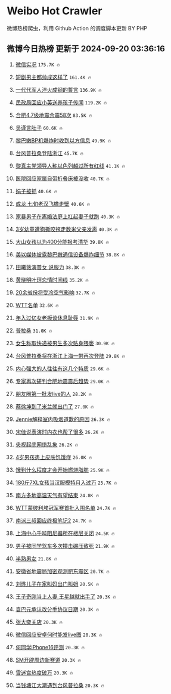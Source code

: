 # Weibo Hot Crawler 



微博热榜爬虫，利用 Github Action 的调度脚本更新 BY PHP 


## 微博今日热榜 更新于 2024-09-20 03:36:16 
1. [微信实况](https://s.weibo.com/weibo?q=%E5%BE%AE%E4%BF%A1%E5%AE%9E%E5%86%B5&t=31&band_rank=1&Refer=top) `175.7K 🔥` 

1. [短剧男主都帅成这样了](https://s.weibo.com/weibo?q=%E7%9F%AD%E5%89%A7%E7%94%B7%E4%B8%BB%E9%83%BD%E5%B8%85%E6%88%90%E8%BF%99%E6%A0%B7%E4%BA%86&t=31&band_rank=2&Refer=top) `161.4K 🔥` 

1. [一代代军人淬火成钢的誓言](https://s.weibo.com/weibo?q=%23%E4%B8%80%E4%BB%A3%E4%BB%A3%E5%86%9B%E4%BA%BA%E6%B7%AC%E7%81%AB%E6%88%90%E9%92%A2%E7%9A%84%E8%AA%93%E8%A8%80%23&t=31&band_rank=3&Refer=top) `136.9K 🔥` 

1. [民政局回应小英送养孩子传闻](https://s.weibo.com/weibo?q=%23%E6%B0%91%E6%94%BF%E5%B1%80%E5%9B%9E%E5%BA%94%E5%B0%8F%E8%8B%B1%E9%80%81%E5%85%BB%E5%AD%A9%E5%AD%90%E4%BC%A0%E9%97%BB%23&t=31&band_rank=4&Refer=top) `119.2K 🔥` 

1. [合肥4.7级地震余震58次](https://s.weibo.com/weibo?q=%23%E5%90%88%E8%82%A54.7%E7%BA%A7%E5%9C%B0%E9%9C%87%E4%BD%99%E9%9C%8758%E6%AC%A1%23&t=31&band_rank=5&Refer=top) `83.5K 🔥` 

1. [吴谨言肚子](https://s.weibo.com/weibo?q=%E5%90%B4%E8%B0%A8%E8%A8%80%E8%82%9A%E5%AD%90&t=31&band_rank=6&Refer=top) `60.6K 🔥` 

1. [黎巴嫩BP机爆炸时收到以方信息](https://s.weibo.com/weibo?q=%23%E9%BB%8E%E5%B7%B4%E5%AB%A9BP%E6%9C%BA%E7%88%86%E7%82%B8%E6%97%B6%E6%94%B6%E5%88%B0%E4%BB%A5%E6%96%B9%E4%BF%A1%E6%81%AF%23&t=31&band_rank=7&Refer=top) `49.9K 🔥` 

1. [台风普拉桑登陆浙江](https://s.weibo.com/weibo?q=%23%E5%8F%B0%E9%A3%8E%E6%99%AE%E6%8B%89%E6%A1%91%E7%99%BB%E9%99%86%E6%B5%99%E6%B1%9F%23&t=31&band_rank=8&Refer=top) `45.7K 🔥` 

1. [黎真主党领导人称以色列越过所有红线](https://s.weibo.com/weibo?q=%23%E9%BB%8E%E7%9C%9F%E4%B8%BB%E5%85%9A%E9%A2%86%E5%AF%BC%E4%BA%BA%E7%A7%B0%E4%BB%A5%E8%89%B2%E5%88%97%E8%B6%8A%E8%BF%87%E6%89%80%E6%9C%89%E7%BA%A2%E7%BA%BF%23&t=31&band_rank=9&Refer=top) `41.1K 🔥` 

1. [医院回应家属自带折叠床被没收](https://s.weibo.com/weibo?q=%23%E5%8C%BB%E9%99%A2%E5%9B%9E%E5%BA%94%E5%AE%B6%E5%B1%9E%E8%87%AA%E5%B8%A6%E6%8A%98%E5%8F%A0%E5%BA%8A%E8%A2%AB%E6%B2%A1%E6%94%B6%23&t=31&band_rank=10&Refer=top) `40.7K 🔥` 

1. [娟子被抓](https://s.weibo.com/weibo?q=%E5%A8%9F%E5%AD%90%E8%A2%AB%E6%8A%93&t=31&band_rank=11&Refer=top) `40.6K 🔥` 

1. [成龙 七旬老汉飞檐走壁](https://s.weibo.com/weibo?q=%E6%88%90%E9%BE%99%20%E4%B8%83%E6%97%AC%E8%80%81%E6%B1%89%E9%A3%9E%E6%AA%90%E8%B5%B0%E5%A3%81&t=31&band_rank=12&Refer=top) `40.6K 🔥` 

1. [家暴男子在离婚法庭上扛起妻子就跑](https://s.weibo.com/weibo?q=%23%E5%AE%B6%E6%9A%B4%E7%94%B7%E5%AD%90%E5%9C%A8%E7%A6%BB%E5%A9%9A%E6%B3%95%E5%BA%AD%E4%B8%8A%E6%89%9B%E8%B5%B7%E5%A6%BB%E5%AD%90%E5%B0%B1%E8%B7%91%23&t=31&band_rank=13&Refer=top) `40.3K 🔥` 

1. [3岁幼童遭狗撕咬拖走数米父亲发声](https://s.weibo.com/weibo?q=%233%E5%B2%81%E5%B9%BC%E7%AB%A5%E9%81%AD%E7%8B%97%E6%92%95%E5%92%AC%E6%8B%96%E8%B5%B0%E6%95%B0%E7%B1%B3%E7%88%B6%E4%BA%B2%E5%8F%91%E5%A3%B0%23&t=31&band_rank=14&Refer=top) `40.3K 🔥` 

1. [大山女孩以为400分能报考清华](https://s.weibo.com/weibo?q=%E5%A4%A7%E5%B1%B1%E5%A5%B3%E5%AD%A9%E4%BB%A5%E4%B8%BA400%E5%88%86%E8%83%BD%E6%8A%A5%E8%80%83%E6%B8%85%E5%8D%8E&t=31&band_rank=15&Refer=top) `39.8K 🔥` 

1. [美以媒体披露黎巴嫩通信设备爆炸细节](https://s.weibo.com/weibo?q=%23%E7%BE%8E%E4%BB%A5%E5%AA%92%E4%BD%93%E6%8A%AB%E9%9C%B2%E9%BB%8E%E5%B7%B4%E5%AB%A9%E9%80%9A%E4%BF%A1%E8%AE%BE%E5%A4%87%E7%88%86%E7%82%B8%E7%BB%86%E8%8A%82%23&t=31&band_rank=16&Refer=top) `38.8K 🔥` 

1. [田曦薇演普女 说服力](https://s.weibo.com/weibo?q=%E7%94%B0%E6%9B%A6%E8%96%87%E6%BC%94%E6%99%AE%E5%A5%B3%20%E8%AF%B4%E6%9C%8D%E5%8A%9B&t=31&band_rank=17&Refer=top) `38.3K 🔥` 

1. [黄晓明叶珂恋情时间线](https://s.weibo.com/weibo?q=%23%E9%BB%84%E6%99%93%E6%98%8E%E5%8F%B6%E7%8F%82%E6%81%8B%E6%83%85%E6%97%B6%E9%97%B4%E7%BA%BF%23&t=31&band_rank=18&Refer=top) `35.2K 🔥` 

1. [20余省份将受冷空气影响](https://s.weibo.com/weibo?q=%2320%E4%BD%99%E7%9C%81%E4%BB%BD%E5%B0%86%E5%8F%97%E5%86%B7%E7%A9%BA%E6%B0%94%E5%BD%B1%E5%93%8D%23&t=31&band_rank=19&Refer=top) `32.7K 🔥` 

1. [WTT名单](https://s.weibo.com/weibo?q=WTT%E5%90%8D%E5%8D%95&t=31&band_rank=20&Refer=top) `32.6K 🔥` 

1. [年入过亿女老板谈休息耻辱](https://s.weibo.com/weibo?q=%23%E5%B9%B4%E5%85%A5%E8%BF%87%E4%BA%BF%E5%A5%B3%E8%80%81%E6%9D%BF%E8%B0%88%E4%BC%91%E6%81%AF%E8%80%BB%E8%BE%B1%23&t=31&band_rank=21&Refer=top) `31.9K 🔥` 

1. [普拉桑](https://s.weibo.com/weibo?q=%E6%99%AE%E6%8B%89%E6%A1%91&t=31&band_rank=22&Refer=top) `31.0K 🔥` 

1. [女生称取快递被男生多次贴身猥亵](https://s.weibo.com/weibo?q=%23%E5%A5%B3%E7%94%9F%E7%A7%B0%E5%8F%96%E5%BF%AB%E9%80%92%E8%A2%AB%E7%94%B7%E7%94%9F%E5%A4%9A%E6%AC%A1%E8%B4%B4%E8%BA%AB%E7%8C%A5%E4%BA%B5%23&t=31&band_rank=23&Refer=top) `30.9K 🔥` 

1. [台风普拉桑将在浙江上海一带再次登陆](https://s.weibo.com/weibo?q=%23%E5%8F%B0%E9%A3%8E%E6%99%AE%E6%8B%89%E6%A1%91%E5%B0%86%E5%9C%A8%E6%B5%99%E6%B1%9F%E4%B8%8A%E6%B5%B7%E4%B8%80%E5%B8%A6%E5%86%8D%E6%AC%A1%E7%99%BB%E9%99%86%23&t=31&band_rank=24&Refer=top) `29.8K 🔥` 

1. [内心强大的人往往有这几个特质](https://s.weibo.com/weibo?q=%23%E5%86%85%E5%BF%83%E5%BC%BA%E5%A4%A7%E7%9A%84%E4%BA%BA%E5%BE%80%E5%BE%80%E6%9C%89%E8%BF%99%E5%87%A0%E4%B8%AA%E7%89%B9%E8%B4%A8%23&t=31&band_rank=25&Refer=top) `29.6K 🔥` 

1. [专家再次研判合肥地震震后趋势](https://s.weibo.com/weibo?q=%23%E4%B8%93%E5%AE%B6%E5%86%8D%E6%AC%A1%E7%A0%94%E5%88%A4%E5%90%88%E8%82%A5%E5%9C%B0%E9%9C%87%E9%9C%87%E5%90%8E%E8%B6%8B%E5%8A%BF%23&t=31&band_rank=26&Refer=top) `29.0K 🔥` 

1. [朋友圈第一批发live的人](https://s.weibo.com/weibo?q=%23%E6%9C%8B%E5%8F%8B%E5%9C%88%E7%AC%AC%E4%B8%80%E6%89%B9%E5%8F%91live%E7%9A%84%E4%BA%BA%23&t=31&band_rank=27&Refer=top) `28.2K 🔥` 

1. [蔡徐坤到了米兰就出门了](https://s.weibo.com/weibo?q=%23%E8%94%A1%E5%BE%90%E5%9D%A4%E5%88%B0%E4%BA%86%E7%B1%B3%E5%85%B0%E5%B0%B1%E5%87%BA%E9%97%A8%E4%BA%86%23&t=31&band_rank=28&Refer=top) `27.0K 🔥` 

1. [Jennie解释室内吸烟道歉的原因](https://s.weibo.com/weibo?q=%23Jennie%E8%A7%A3%E9%87%8A%E5%AE%A4%E5%86%85%E5%90%B8%E7%83%9F%E9%81%93%E6%AD%89%E7%9A%84%E5%8E%9F%E5%9B%A0%23&t=31&band_rank=29&Refer=top) `26.3K 🔥` 

1. [宋佳说表演时内衣也帮了很多](https://s.weibo.com/weibo?q=%23%E5%AE%8B%E4%BD%B3%E8%AF%B4%E8%A1%A8%E6%BC%94%E6%97%B6%E5%86%85%E8%A1%A3%E4%B9%9F%E5%B8%AE%E4%BA%86%E5%BE%88%E5%A4%9A%23&t=31&band_rank=30&Refer=top) `26.2K 🔥` 

1. [央视起底网络乱象](https://s.weibo.com/weibo?q=%23%E5%A4%AE%E8%A7%86%E8%B5%B7%E5%BA%95%E7%BD%91%E7%BB%9C%E4%B9%B1%E8%B1%A1%23&t=31&band_rank=31&Refer=top) `26.2K 🔥` 

1. [4岁男孩患上皮肤饥饿症](https://s.weibo.com/weibo?q=%234%E5%B2%81%E7%94%B7%E5%AD%A9%E6%82%A3%E4%B8%8A%E7%9A%AE%E8%82%A4%E9%A5%A5%E9%A5%BF%E7%97%87%23&t=31&band_rank=32&Refer=top) `26.0K 🔥` 

1. [饿到什么程度才会开始燃烧脂肪](https://s.weibo.com/weibo?q=%23%E9%A5%BF%E5%88%B0%E4%BB%80%E4%B9%88%E7%A8%8B%E5%BA%A6%E6%89%8D%E4%BC%9A%E5%BC%80%E5%A7%8B%E7%87%83%E7%83%A7%E8%84%82%E8%82%AA%23&t=31&band_rank=33&Refer=top) `25.9K 🔥` 

1. [180斤7XL女孩当汉服模特月入过万](https://s.weibo.com/weibo?q=%23180%E6%96%A47XL%E5%A5%B3%E5%AD%A9%E5%BD%93%E6%B1%89%E6%9C%8D%E6%A8%A1%E7%89%B9%E6%9C%88%E5%85%A5%E8%BF%87%E4%B8%87%23&t=31&band_rank=34&Refer=top) `25.7K 🔥` 

1. [南方多地高温天气有望结束](https://s.weibo.com/weibo?q=%23%E5%8D%97%E6%96%B9%E5%A4%9A%E5%9C%B0%E9%AB%98%E6%B8%A9%E5%A4%A9%E6%B0%94%E6%9C%89%E6%9C%9B%E7%BB%93%E6%9D%9F%23&t=31&band_rank=35&Refer=top) `24.8K 🔥` 

1. [WTT蒙彼利埃冠军赛首批入围名单](https://s.weibo.com/weibo?q=%23WTT%E8%92%99%E5%BD%BC%E5%88%A9%E5%9F%83%E5%86%A0%E5%86%9B%E8%B5%9B%E9%A6%96%E6%89%B9%E5%85%A5%E5%9B%B4%E5%90%8D%E5%8D%95%23&t=31&band_rank=36&Refer=top) `24.7K 🔥` 

1. [南派三叔回应终极笔记2](https://s.weibo.com/weibo?q=%23%E5%8D%97%E6%B4%BE%E4%B8%89%E5%8F%94%E5%9B%9E%E5%BA%94%E7%BB%88%E6%9E%81%E7%AC%94%E8%AE%B02%23&t=31&band_rank=37&Refer=top) `24.7K 🔥` 

1. [上海中心千吨阻尼器所在楼层关闭](https://s.weibo.com/weibo?q=%23%E4%B8%8A%E6%B5%B7%E4%B8%AD%E5%BF%83%E5%8D%83%E5%90%A8%E9%98%BB%E5%B0%BC%E5%99%A8%E6%89%80%E5%9C%A8%E6%A5%BC%E5%B1%82%E5%85%B3%E9%97%AD%23&t=31&band_rank=38&Refer=top) `24.5K 🔥` 

1. [男子被同学驾车多次撞击碾压致死](https://s.weibo.com/weibo?q=%23%E7%94%B7%E5%AD%90%E8%A2%AB%E5%90%8C%E5%AD%A6%E9%A9%BE%E8%BD%A6%E5%A4%9A%E6%AC%A1%E6%92%9E%E5%87%BB%E7%A2%BE%E5%8E%8B%E8%87%B4%E6%AD%BB%23&t=31&band_rank=39&Refer=top) `21.9K 🔥` 

1. [半熟男女](https://s.weibo.com/weibo?q=%E5%8D%8A%E7%86%9F%E7%94%B7%E5%A5%B3&t=31&band_rank=40&Refer=top) `21.8K 🔥` 

1. [安徽省地震局加密观测肥东震区](https://s.weibo.com/weibo?q=%23%E5%AE%89%E5%BE%BD%E7%9C%81%E5%9C%B0%E9%9C%87%E5%B1%80%E5%8A%A0%E5%AF%86%E8%A7%82%E6%B5%8B%E8%82%A5%E4%B8%9C%E9%9C%87%E5%8C%BA%23&t=31&band_rank=41&Refer=top) `20.7K 🔥` 

1. [刘烨儿子在家叫妈出门叫姐](https://s.weibo.com/weibo?q=%E5%88%98%E7%83%A8%E5%84%BF%E5%AD%90%E5%9C%A8%E5%AE%B6%E5%8F%AB%E5%A6%88%E5%87%BA%E9%97%A8%E5%8F%AB%E5%A7%90&t=31&band_rank=42&Refer=top) `20.5K 🔥` 

1. [王子奇刚当上人妻 王星越就出手了](https://s.weibo.com/weibo?q=%E7%8E%8B%E5%AD%90%E5%A5%87%E5%88%9A%E5%BD%93%E4%B8%8A%E4%BA%BA%E5%A6%BB%20%E7%8E%8B%E6%98%9F%E8%B6%8A%E5%B0%B1%E5%87%BA%E6%89%8B%E4%BA%86&t=31&band_rank=43&Refer=top) `20.3K 🔥` 

1. [袁巴元承认改分手协议日期](https://s.weibo.com/weibo?q=%23%E8%A2%81%E5%B7%B4%E5%85%83%E6%89%BF%E8%AE%A4%E6%94%B9%E5%88%86%E6%89%8B%E5%8D%8F%E8%AE%AE%E6%97%A5%E6%9C%9F%23&t=31&band_rank=44&Refer=top) `20.3K 🔥` 

1. [张大奕关店](https://s.weibo.com/weibo?q=%23%E5%BC%A0%E5%A4%A7%E5%A5%95%E5%85%B3%E5%BA%97%23&t=31&band_rank=45&Refer=top) `20.3K 🔥` 

1. [微信回应安卓何时能发live图](https://s.weibo.com/weibo?q=%23%E5%BE%AE%E4%BF%A1%E5%9B%9E%E5%BA%94%E5%AE%89%E5%8D%93%E4%BD%95%E6%97%B6%E8%83%BD%E5%8F%91live%E5%9B%BE%23&t=31&band_rank=46&Refer=top) `20.3K 🔥` 

1. [何同学iPhone16评测](https://s.weibo.com/weibo?q=%23%E4%BD%95%E5%90%8C%E5%AD%A6iPhone16%E8%AF%84%E6%B5%8B%23&t=31&band_rank=47&Refer=top) `20.3K 🔥` 

1. [SM开辟周边新赛道](https://s.weibo.com/weibo?q=%23SM%E5%BC%80%E8%BE%9F%E5%91%A8%E8%BE%B9%E6%96%B0%E8%B5%9B%E9%81%93%23&t=31&band_rank=48&Refer=top) `20.3K 🔥` 

1. [雪迷宫热度破万](https://s.weibo.com/weibo?q=%23%E9%9B%AA%E8%BF%B7%E5%AE%AB%E7%83%AD%E5%BA%A6%E7%A0%B4%E4%B8%87%23&t=31&band_rank=49&Refer=top) `20.3K 🔥` 

1. [当钱塘江大潮遇到台风普拉桑](https://s.weibo.com/weibo?q=%23%E5%BD%93%E9%92%B1%E5%A1%98%E6%B1%9F%E5%A4%A7%E6%BD%AE%E9%81%87%E5%88%B0%E5%8F%B0%E9%A3%8E%E6%99%AE%E6%8B%89%E6%A1%91%23&t=31&band_rank=50&Refer=top) `20.3K 🔥` 

